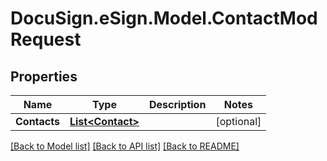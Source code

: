 # DocuSign.eSign.Model.ContactModRequest
## Properties

Name | Type | Description | Notes
------------ | ------------- | ------------- | -------------
**Contacts** | [**List&lt;Contact&gt;**](Contact.md) |  | [optional] 

[[Back to Model list]](../README.md#documentation-for-models) [[Back to API list]](../README.md#documentation-for-api-endpoints) [[Back to README]](../README.md)

